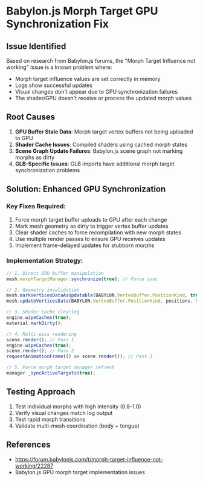 # Babylon.js Morph Target GPU Synchronization Fix

## Issue Identified
Based on research from Babylon.js forums, the "Morph Target Influence not working" issue is a known problem where:
- Morph target influence values are set correctly in memory
- Logs show successful updates
- Visual changes don't appear due to GPU synchronization failures
- The shader/GPU doesn't receive or process the updated morph values

## Root Causes
1. **GPU Buffer Stale Data**: Morph target vertex buffers not being uploaded to GPU
2. **Shader Cache Issues**: Compiled shaders using cached morph states
3. **Scene Graph Update Failures**: Babylon.js scene graph not marking morphs as dirty
4. **GLB-Specific Issues**: GLB imports have additional morph target synchronization problems

## Solution: Enhanced GPU Synchronization

### Key Fixes Required:
1. Force morph target buffer uploads to GPU after each change
2. Mark mesh geometry as dirty to trigger vertex buffer updates  
3. Clear shader caches to force recompilation with new morph states
4. Use multiple render passes to ensure GPU receives updates
5. Implement frame-delayed updates for stubborn morphs

### Implementation Strategy:
```javascript
// 1. Direct GPU buffer manipulation
mesh.morphTargetManager.synchronize(true); // Force sync

// 2. Geometry invalidation
mesh.markVerticesDataAsUpdatable(BABYLON.VertexBuffer.PositionKind, true);
mesh.updateVerticesData(BABYLON.VertexBuffer.PositionKind, positions, true);

// 3. Shader cache clearing
engine.wipeCaches(true);
material.markDirty();

// 4. Multi-pass rendering
scene.render(); // Pass 1
engine.wipeCaches(true); 
scene.render(); // Pass 2
requestAnimationFrame(() => scene.render()); // Pass 3

// 5. Force morph target manager refresh
manager._syncActiveTargets(true);
```

## Testing Approach
1. Test individual morphs with high intensity (0.8-1.0)
2. Verify visual changes match log output
3. Test rapid morph transitions
4. Validate multi-mesh coordination (body + tongue)

## References
- https://forum.babylonjs.com/t/morph-target-influence-not-working/22287
- Babylon.js GPU morph target implementation issues
